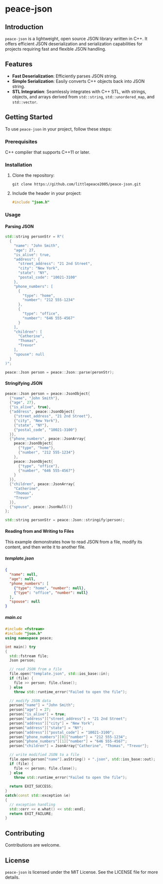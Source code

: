 # peace-json

## Introduction
`peace-json` is a lightweight, open source JSON library written in C++. It offers efficient JSON deserialization and serialization capabilities for projects requiring fast and flexible JSON handling.

## Features
- **Fast Deserialization**: Efficiently parses JSON string.
- **Simple Serialization**: Easily converts C++ objects back into JSON string.
- **STL Integration**: Seamlessly integrates with C++ STL, with strings, objects, and arrays derived from `std::string`, `std::unordered_map`, and `std::vector`.

## Getting Started
To use `peace-json` in your project, follow these steps:

### Prerequisites
C++ compiler that supports C++11 or later.

### Installation
1. Clone the repository:
   ```
   git clone https://github.com/littlepeace2005/peace-json.git
   ```
2. Include the header in your project:
   ```cpp
   #include "json.h"
   ```

### Usage
#### Parsing JSON
```cpp
std::string personStr = R"(
  {
    "name": "John Smith",
    "age": 27,
    "is_alive": true,
    "address": {
      "street_address": "21 2nd Street",
      "city": "New York",
      "state": "NY",
      "postal_code": "10021-3100"
    },
    "phone_numbers": [
      {
        "type": "home",
        "number": "212 555-1234"
      },
      {
        "type": "office",
        "number": "646 555-4567"
      }
    ],
    "children": [
      "Catherine",
      "Thomas",
      "Trevor"
    ],
    "spouse": null
  }
)";

peace::Json person = peace::Json::parse(peronStr);
```

#### Stringifying JSON
```cpp
peace::Json person = peace::JsonObject{
  {"name", "John Smith"},
  {"age", 27},
  {"is_alive", true},
  {"address", peace::JsonObject{
    {"street_address", "21 2nd Street"},
    {"city", "New York"},
    {"state", "NY"},
    {"postal_code", "10021-3100"}
  }},
  {"phone_numbers", peace::JsonArray{
    peace::JsonObject{
      {"type", "home"},
      {"number", "212 555-1234"}
    },
    peace::JsonObject{
      {"type", "office"},
      {"number", "646 555-4567"}
    }
  }},
  {"children", peace::JsonArray{
    "Catherine",
    "Thomas",
    "Trevor"
  }},
  {"spouse", peace::JsonNull()}
};

std::string personStr = peace::Json::stringify(person);
```

#### Reading from and Writing to Files
This example demonstrates how to read JSON from a file, modify its content, and then write it to another file.
##### template.json
```json
{
  "name": null,
  "age": null,
  "phone_numbers": [
    {"type": "home", "number": null},
    {"type": "office", "number": null}
  ],
  "spouse": null
}
```
##### main.cc
```cpp
#include <fstream>
#include "json.h"
using namespace peace;

int main() try
{
  std::fstream file;
  Json person;

  // read JSON from a file
  file.open("template.json", std::ios_base::in);
  if (file) {
    file >> person; file.close();
  } else
    throw std::runtime_error("Failed to open the file");

  // modify JSON data
  person["name"] = "John Smith";
  person["age"] = 27;
  person["is_alive"] = true;
  person["address"]["street_address"] = "21 2nd Street";
  person["address"]["city"] = "New York";
  person["address"]["state"] = "NY";
  person["address"]["postal_code"] = "10021-3100";
  person["phone_numbers"][0]["number"] = "212 555-1234";
  person["phone_numbers"][1]["number"] = "646 555-4567";
  person["children"] = JsonArray{"Catherine", "Thomas", "Trevor"};

  // write modified JSON to a file
  file.open(person["name"].asString() + ".json", std::ios_base::out);
  if (file) {
    file << person; file.close();
  } else
    throw std::runtime_error("Failed to open the file");
  
  return EXIT_SUCCESS;
}
catch(const std::exception &e)
{
  // exception handling
  std::cerr << e.what() << std::endl;
  return EXIT_FAILURE;
}
```

## Contributing
Contributions are welcome.

## License
`peace-json` is licensed under the MIT License. See the LICENSE file for more details.
